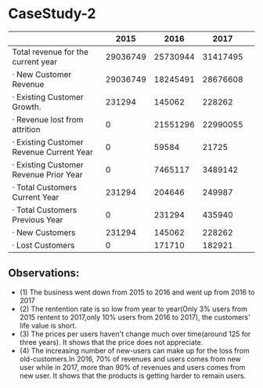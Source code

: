 # CaseStudy-2
|                                            | 2015          | 2016            | 2017           |   |
|--------------------------------------------|---------------|-----------------|----------------|---|
|        Total revenue for the current year  | 29036749      | 25730944        | 31417495       |   |
| · New Customer Revenue                     | 29036749      |        18245491 | 28676608       |   |
| · Existing Customer   Growth.              | 231294        | 145062          | 228262         |   |
| · Revenue lost from attrition              | 0             | 21551296        | 22990055       |   |
| · Existing Customer Revenue   Current Year | 0             | 59584           | 21725          |   |
| · Existing Customer Revenue   Prior Year   | 0             |        7465117  |        3489142 |   |
| · Total Customers Current Year             |        231294 |        204646   |        249987  |   |
| · Total Customers Previous   Year          | 0             | 231294          | 435940         |   |
| · New Customers                            |        231294 |        145062   |        228262  |   |
| · Lost Customers                           | 0             | 171710          |        182921  |   |

## Observations:
- (1) The business went down from 2015 to 2016 and went up from 2016 to 2017
- (2) The rentention rate is so low from year to year(Only 3% users from 2015 rentent to 2017,only 10% users from 2016 to 2017), the customers' life value is short.
- (3) The prices per users haven't change much over time(around 125 for three years). It shows that the price does not appreciate.
- (4) The increasing number of new-users can make up for the loss from old-customers.In 2016, 70% of revenues and users comes from new user while in 2017, more than 90% of revenues and users comes from new user. It shows that the products is getting harder to remain users.


